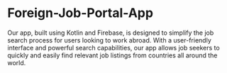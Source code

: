 # Foreign-Job-Portal-App
Our app, built using Kotlin and Firebase, is designed to simplify the job search process for users looking to work abroad. With a user-friendly interface and powerful search capabilities, our app allows job seekers to quickly and easily find relevant job listings from countries all around the world.
